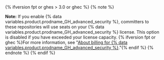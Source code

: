 {% ifversion fpt or ghes > 3.0 or ghec %}
{% note %}

**Note:** If you enable {% data variables.product.prodname_GH_advanced_security %}, committers to these repositories will use seats on your {% data variables.product.prodname_GH_advanced_security %} license. This option is disabled if you have exceeded your license capacity. {% ifversion fpt or ghec %}For more information, see "[About billing for {% data variables.product.prodname_GH_advanced_security %}](/billing/managing-billing-for-github-advanced-security/about-billing-for-github-advanced-security)."{% endif %}
{% endnote %}
{% endif %}
